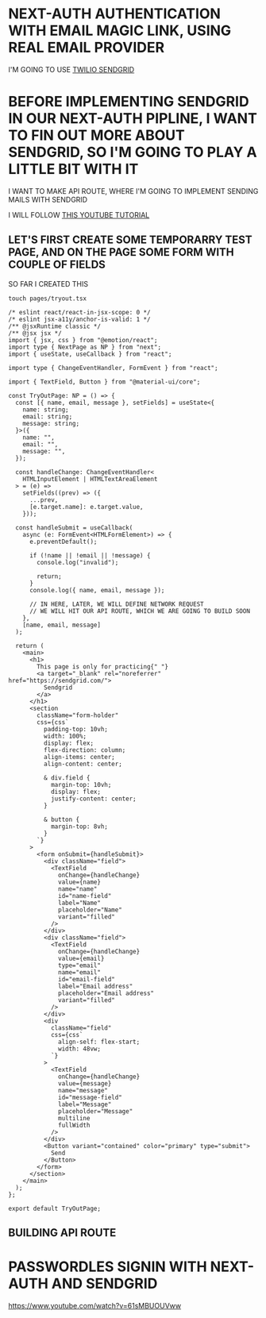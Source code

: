 # NEXT-AUTH AUTHENTICATION WITH EMAIL MAGIC LINK, USING REAL EMAIL PROVIDER

I'M GOING TO USE [TWILIO SENDGRID](https://sendgrid.com/)

# BEFORE IMPLEMENTING SENDGRID IN OUR NEXT-AUTH PIPLINE, I WANT TO FIN OUT MORE ABOUT SENDGRID, SO I'M GOING TO PLAY A LITTLE BIT WITH IT

I WANT TO MAKE API ROUTE, WHERE I'M GOING TO IMPLEMENT SENDING MAILS WITH SENDGRID

I WILL FOLLOW [THIS YOUTUBE TUTORIAL](https://www.youtube.com/watch?v=QrVYLLpoyMw)

## LET'S FIRST CREATE SOME TEMPORARRY TEST PAGE, AND ON THE PAGE SOME FORM WITH COUPLE OF FIELDS

SO FAR I CREATED THIS

```
touch pages/tryout.tsx
```

```tsx
/* eslint react/react-in-jsx-scope: 0 */
/* eslint jsx-a11y/anchor-is-valid: 1 */
/** @jsxRuntime classic */
/** @jsx jsx */
import { jsx, css } from "@emotion/react";
import type { NextPage as NP } from "next";
import { useState, useCallback } from "react";

import type { ChangeEventHandler, FormEvent } from "react";

import { TextField, Button } from "@material-ui/core";

const TryOutPage: NP = () => {
  const [{ name, email, message }, setFields] = useState<{
    name: string;
    email: string;
    message: string;
  }>({
    name: "",
    email: "",
    message: "",
  });

  const handleChange: ChangeEventHandler<
    HTMLInputElement | HTMLTextAreaElement
  > = (e) =>
    setFields((prev) => ({
      ...prev,
      [e.target.name]: e.target.value,
    }));

  const handleSubmit = useCallback(
    async (e: FormEvent<HTMLFormElement>) => {
      e.preventDefault();

      if (!name || !email || !message) {
        console.log("invalid");

        return;
      }
      console.log({ name, email, message });

      // IN HERE, LATER, WE WILL DEFINE NETWORK REQUEST
      // WE WILL HIT OUR API ROUTE, WHICH WE ARE GOING TO BUILD SOON
    },
    [name, email, message]
  );

  return (
    <main>
      <h1>
        This page is only for practicing{" "}
        <a target="_blank" rel="noreferrer" href="https://sendgrid.com/">
          Sendgrid
        </a>
      </h1>
      <section
        className="form-holder"
        css={css`
          padding-top: 10vh;
          width: 100%;
          display: flex;
          flex-direction: column;
          align-items: center;
          align-content: center;

          & div.field {
            margin-top: 10vh;
            display: flex;
            justify-content: center;
          }

          & button {
            margin-top: 8vh;
          }
        `}
      >
        <form onSubmit={handleSubmit}>
          <div className="field">
            <TextField
              onChange={handleChange}
              value={name}
              name="name"
              id="name-field"
              label="Name"
              placeholder="Name"
              variant="filled"
            />
          </div>
          <div className="field">
            <TextField
              onChange={handleChange}
              value={email}
              type="email"
              name="email"
              id="email-field"
              label="Email address"
              placeholder="Email address"
              variant="filled"
            />
          </div>
          <div
            className="field"
            css={css`
              align-self: flex-start;
              width: 48vw;
            `}
          >
            <TextField
              onChange={handleChange}
              value={message}
              name="message"
              id="message-field"
              label="Message"
              placeholder="Message"
              multiline
              fullWidth
            />
          </div>
          <Button variant="contained" color="primary" type="submit">
            Send
          </Button>
        </form>
      </section>
    </main>
  );
};

export default TryOutPage;

```

## BUILDING API ROUTE


# PASSWORDLES SIGNIN WITH NEXT-AUTH AND SENDGRID

<https://www.youtube.com/watch?v=61sMBUOUVww>

